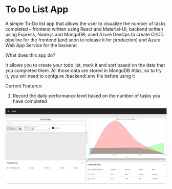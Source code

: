 # To Do List App
A simple To-Do list app that allows the user to visualize the number of tasks completed – frontend written using React and Material-UI, backend written using Express, Node.js and MongoDB; used Azure DevOps to create CI/CD pipeline for the frontend (and soon to release it for production) and Azure Web App Service for the backend 

What does this app do?

It allows you to create your todo list, mark it and sort based on the date that you completed them. All those data are stored in MongoDB Atlas, so to try it, you will need to confgure /backend/.env file before using it

Current Features:
1. Record the daily performance level based on the number of tasks you have completed 


<img src="https://github.com/hprabesh/eLive/blob/master/Capture.JPG" alt="Project Image">

